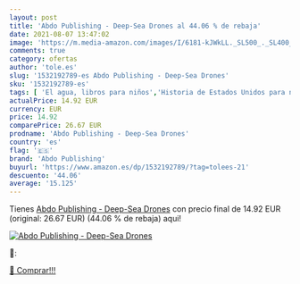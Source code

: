 ```yaml
---
layout: post
title: 'Abdo Publishing - Deep-Sea Drones al 44.06 % de rebaja'
date: 2021-08-07 13:47:02
image: 'https://m.media-amazon.com/images/I/6181-kJWkLL._SL500_._SL400_.jpg'
comments: true
category: ofertas
author: 'tole.es'
slug: '1532192789-es Abdo Publishing - Deep-Sea Drones'
sku: '1532192789-es'
tags: [ 'El agua, libros para niños','Historia de Estados Unidos para niños','Libros','Libros de ciencia, naturaleza y cómo funciona para niños','Libros de historia para niños','Libros de inventos e inventores para niños','Libros de naturaleza, libros para niños','Libros infantiles sobre la historia de las Américas','Libros para niños','Libros sobre cómo funcionan las cosas para niños','abdo publishing', ]
actualPrice: 14.92 EUR
currency: EUR
price: 14.92
comparePrice: 26.67 EUR
prodname: 'Abdo Publishing - Deep-Sea Drones'
country: 'es'
flag: '🇪🇸'
brand: 'Abdo Publishing'
buyurl: 'https://www.amazon.es/dp/1532192789/?tag=tolees-21'
descuento: '44.06'
average: '15.125'
---
```


Tienes [Abdo Publishing - Deep-Sea Drones](https://www.amazon.es/dp/1532192789/?tag=tolees-21) con precio final de  14.92 EUR (original: 26.67 EUR) (44.06 %  de rebaja) aqui!

[![Abdo Publishing - Deep-Sea Drones](https://m.media-amazon.com/images/I/6181-kJWkLL._SL500_._SL400_.jpg)](https://www.amazon.es/dp/1532192789/?tag=tolees-21)

🔎:


[🛒 Comprar!!!](https://www.amazon.es/dp/1532192789/?tag=tolees-21)
